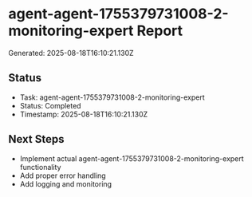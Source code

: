 # agent-agent-1755379731008-2-monitoring-expert Report

Generated: 2025-08-18T16:10:21.130Z

## Status
- Task: agent-agent-1755379731008-2-monitoring-expert
- Status: Completed
- Timestamp: 2025-08-18T16:10:21.130Z

## Next Steps
- Implement actual agent-agent-1755379731008-2-monitoring-expert functionality
- Add proper error handling
- Add logging and monitoring

